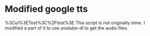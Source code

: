 # Modified google tts
%3Cul%3ETest%3C%2Ftest%3E
This script is not originally mine.
I modified a part of it to use youtube-dl to get the audio files.
